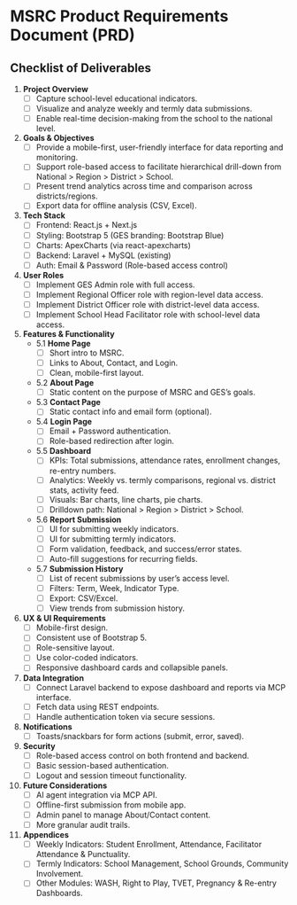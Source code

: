 # MSRC Product Requirements Document (PRD)

## Checklist of Deliverables

1. **Project Overview**
   - [ ] Capture school-level educational indicators.
   - [ ] Visualize and analyze weekly and termly data submissions.
   - [ ] Enable real-time decision-making from the school to the national level.

2. **Goals & Objectives**
   - [ ] Provide a mobile-first, user-friendly interface for data reporting and monitoring.
   - [ ] Support role-based access to facilitate hierarchical drill-down from National > Region > District > School.
   - [ ] Present trend analytics across time and comparison across districts/regions.
   - [ ] Export data for offline analysis (CSV, Excel).

3. **Tech Stack**
   - [ ] Frontend: React.js + Next.js
   - [ ] Styling: Bootstrap 5 (GES branding: Bootstrap Blue)
   - [ ] Charts: ApexCharts (via react-apexcharts)
   - [ ] Backend: Laravel + MySQL (existing)
   - [ ] Auth: Email & Password (Role-based access control)

4. **User Roles**
   - [ ] Implement GES Admin role with full access.
   - [ ] Implement Regional Officer role with region-level data access.
   - [ ] Implement District Officer role with district-level data access.
   - [ ] Implement School Head Facilitator role with school-level data access.

5. **Features & Functionality**
   - 5.1 **Home Page**
     - [ ] Short intro to MSRC.
     - [ ] Links to About, Contact, and Login.
     - [ ] Clean, mobile-first layout.
   - 5.2 **About Page**
     - [ ] Static content on the purpose of MSRC and GES’s goals.
   - 5.3 **Contact Page**
     - [ ] Static contact info and email form (optional).
   - 5.4 **Login Page**
     - [ ] Email + Password authentication.
     - [ ] Role-based redirection after login.
   - 5.5 **Dashboard**
     - [ ] KPIs: Total submissions, attendance rates, enrollment changes, re-entry numbers.
     - [ ] Analytics: Weekly vs. termly comparisons, regional vs. district stats, activity feed.
     - [ ] Visuals: Bar charts, line charts, pie charts.
     - [ ] Drilldown path: National > Region > District > School.
   - 5.6 **Report Submission**
     - [ ] UI for submitting weekly indicators.
     - [ ] UI for submitting termly indicators.
     - [ ] Form validation, feedback, and success/error states.
     - [ ] Auto-fill suggestions for recurring fields.
   - 5.7 **Submission History**
     - [ ] List of recent submissions by user’s access level.
     - [ ] Filters: Term, Week, Indicator Type.
     - [ ] Export: CSV/Excel.
     - [ ] View trends from submission history.

6. **UX & UI Requirements**
   - [ ] Mobile-first design.
   - [ ] Consistent use of Bootstrap 5.
   - [ ] Role-sensitive layout.
   - [ ] Use color-coded indicators.
   - [ ] Responsive dashboard cards and collapsible panels.

7. **Data Integration**
   - [ ] Connect Laravel backend to expose dashboard and reports via MCP interface.
   - [ ] Fetch data using REST endpoints.
   - [ ] Handle authentication token via secure sessions.

8. **Notifications**
   - [ ] Toasts/snackbars for form actions (submit, error, saved).

9. **Security**
   - [ ] Role-based access control on both frontend and backend.
   - [ ] Basic session-based authentication.
   - [ ] Logout and session timeout functionality.

10. **Future Considerations**
    - [ ] AI agent integration via MCP API.
    - [ ] Offline-first submission from mobile app.
    - [ ] Admin panel to manage About/Contact content.
    - [ ] More granular audit trails.

11. **Appendices**
    - [ ] Weekly Indicators: Student Enrollment, Attendance, Facilitator Attendance & Punctuality.
    - [ ] Termly Indicators: School Management, School Grounds, Community Involvement.
    - [ ] Other Modules: WASH, Right to Play, TVET, Pregnancy & Re-entry Dashboards.